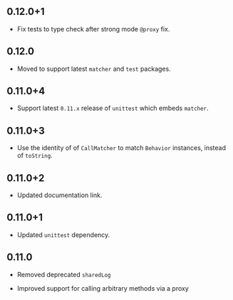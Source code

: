 ## 0.12.0+1

* Fix tests to type check after strong mode `@proxy` fix.

## 0.12.0

* Moved to support latest `matcher` and `test` packages.

## 0.11.0+4

* Support latest `0.11.x` release of `unittest` which embeds `matcher`.

## 0.11.0+3

* Use the identity of of `CallMatcher` to match `Behavior` instances, instead
  of `toString`.

## 0.11.0+2

* Updated documentation link.

## 0.11.0+1

* Updated `unittest` dependency.

## 0.11.0

 * Removed deprecated `sharedLog`

 * Improved support for calling arbitrary methods via a proxy
